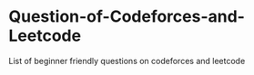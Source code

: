 # Question-of-Codeforces-and-Leetcode
List of beginner friendly questions on codeforces and leetcode

